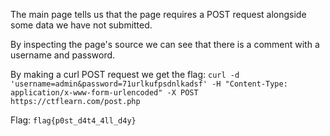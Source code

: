 The main page tells us that the page requires a POST request alongside some data we have not submitted.

By inspecting the page's source we can see that there is a comment with a username and password.

By making a curl POST request we get the flag:
`curl -d 'username=admin&password=71urlkufpsdnlkadsf' -H "Content-Type: application/x-www-form-urlencoded" -X POST https://ctflearn.com/post.php`

Flag: `flag{p0st_d4t4_4ll_d4y}`
